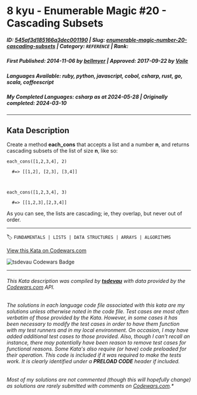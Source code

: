 # 8 kyu - Enumerable Magic #20 - Cascading Subsets

##### **ID**: [545af3d185166a3dec001190](https://www.codewars.com/kata/545af3d185166a3dec001190) | **Slug**: [enumerable-magic-number-20-cascading-subsets](https://www.codewars.com/kata/545af3d185166a3dec001190) | **Category**: `REFERENCE` | **Rank**: <span style="color:white">8 kyu</span>

##### **First Published**: 2014-11-06 ***by*** [bellmyer](https://www.codewars.com/users/bellmyer) | **Approved**: 2017-09-22 ***by*** [Voile](https://www.codewars.com/users/Voile)

##### **Languages Available**: ruby, python, javascript, cobol, csharp, rust, go, scala, coffeescript

##### **My Completed Languages**: csharp ***as at*** 2024-05-28 | **Originally completed**: 2024-03-10

---

## Kata Description


Create a method **each_cons** that accepts a list and a number **n**, and returns cascading subsets of the list of size **n**, like so:



    each_cons([1,2,3,4], 2)

      #=> [[1,2], [2,3], [3,4]]

    

    each_cons([1,2,3,4], 3)

      #=> [[1,2,3],[2,3,4]]

      

As you can see, the lists are cascading; ie, they overlap, but never out of order.

---


🏷 `FUNDAMENTALS | LISTS | DATA STRUCTURES | ARRAYS | ALGORITHMS`


[View this Kata on Codewars.com](https://www.codewars.com/kata/545af3d185166a3dec001190)

![](https://www.codewars.com/users/jdold07/badges/large "tsdevau Codewars Badge")

---

###### *This Kata description was compiled by [**tsdevau**](https://tsdev.au) with data provided by the [Codewars.com](https://www.codewars.com) API.*

###### *The solutions in each language code file associated with this kata are my solutions unless otherwise noted in the code file.  Test cases are most often verbatim of those provided by the Kata.  However, in some cases it has been necessary to modify the test cases in order to have them function with my test runners and in my local environment.  On occasion, I may have added additional test cases to those provided.  Also, though I can't recall an instance, there may potentially have been reason to remove test cases for functional reasons.  Some Kata's also require (*or have*) code preloaded for their operation.  This code is included if it was required to make the tests work.  It is clearly identified under a **PRELOAD CODE** header if included.*

###### Most of my solutions are not commented (*though this will hopefully change*) as solutions are rarely submitted with comments on [Codewars.com](https://www.codewars.com).*
